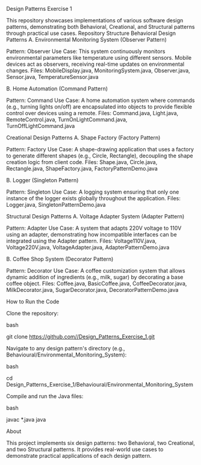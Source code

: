 Design Patterns Exercise 1

This repository showcases implementations of various software design patterns, demonstrating both Behavioral, Creational, and Structural patterns through practical use cases. Repository Structure Behavioral Design Patterns A. Environmental Monitoring System (Observer Pattern)

Pattern: Observer
Use Case: This system continuously monitors environmental parameters like temperature using different sensors. Mobile devices act as observers, receiving real-time updates on environmental changes.
Files: MobileDisplay.java, MonitoringSystem.java, Observer.java, Sensor.java, TemperatureSensor.java

B. Home Automation (Command Pattern)

Pattern: Command
Use Case: A home automation system where commands (e.g., turning lights on/off) are encapsulated into objects to provide flexible control over devices using a remote.
Files: Command.java, Light.java, RemoteControl.java, TurnOnLightCommand.java, TurnOffLightCommand.java

Creational Design Patterns A. Shape Factory (Factory Pattern)

Pattern: Factory
Use Case: A shape-drawing application that uses a factory to generate different shapes (e.g., Circle, Rectangle), decoupling the shape creation logic from client code.
Files: Shape.java, Circle.java, Rectangle.java, ShapeFactory.java, FactoryPatternDemo.java

B. Logger (Singleton Pattern)

Pattern: Singleton
Use Case: A logging system ensuring that only one instance of the logger exists globally throughout the application.
Files: Logger.java, SingletonPatternDemo.java

Structural Design Patterns A. Voltage Adapter System (Adapter Pattern)

Pattern: Adapter
Use Case: A system that adapts 220V voltage to 110V using an adapter, demonstrating how incompatible interfaces can be integrated using the Adapter pattern.
Files: Voltage110V.java, Voltage220V.java, VoltageAdapter.java, AdapterPatternDemo.java

B. Coffee Shop System (Decorator Pattern)

Pattern: Decorator
Use Case: A coffee customization system that allows dynamic addition of ingredients (e.g., milk, sugar) by decorating a base coffee object.
Files: Coffee.java, BasicCoffee.java, CoffeeDecorator.java, MilkDecorator.java, SugarDecorator.java, DecoratorPatternDemo.java

How to Run the Code

Clone the repository:

bash

git clone https://github.com//Design_Patterns_Exercise_1.git

Navigate to any design pattern's directory (e.g., Behavioural/Environmental_Monitoring_System):

bash

cd Design_Patterns_Exercise_1/Behavioural/Environmental_Monitoring_System

Compile and run the Java files:

bash

javac *.java
java <MainClassName>

About

This project implements six design patterns: two Behavioral, two Creational, and two Structural patterns. It provides real-world use cases to demonstrate practical applications of each design pattern.
